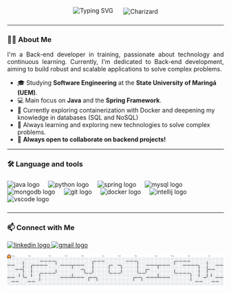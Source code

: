 <p align="center">
  <img src="https://readme-typing-svg.demolab.com?font=Fira+Code&weight=700&size=30&pause=1000&color=153C9A&vCenter=true&width=435&height=150&lines=Hi!+I'm+Matheus+Enryco" alt="Typing SVG" />
  <img height="175" src="https://media2.giphy.com/media/v1.Y2lkPTc5MGI3NjExZW9pMnhldjFqanY1d3ZkaWl0bjA2eTlnZmpjYm5icXFmcWM4ZG4zMiZlcD12MV9pbnRlcm5hbF9naWZfYnlfaWQmY3Q9Zw/9mDQl3jkCqmSrailZZ/giphy.gif" alt="Charizard" style="vertical-align: middle; margin-left: 20px;">
</p>

###
---

### 🙋‍♂️ About Me

<p align="justify">
  I'm a Back-end developer in training, passionate about technology and continuous learning. Currently, I'm dedicated to Back-end development, aiming to build robust and scalable applications to solve complex problems. 
</p>

- 🎓 Studying **Software Engineering** at the **State University of Maringá (UEM)**.
- 💻 Main focus on **Java** and the **Spring Framework**.
- 🔎 Currently exploring containerization with Docker and deepening my knowledge in databases (SQL and NoSQL)
- 🌱 Always learning and exploring new technologies to solve complex problems.
- 🤝 **Always open to collaborate on backend projects!**

---

###

<h3 align="left">🛠 Language and tools</h3>

###

<div align="left">
  <img src="https://cdn.jsdelivr.net/gh/devicons/devicon/icons/java/java-original.svg" height="40" alt="java logo"  />
  <img width="12" />
  <img src="https://cdn.jsdelivr.net/gh/devicons/devicon/icons/python/python-original.svg" height="40" alt="python logo"  />
  <img width="12" />
  <img src="https://cdn.jsdelivr.net/gh/devicons/devicon/icons/spring/spring-original.svg" height="40" alt="spring logo"  />
  <img width="12" />
  <img src="https://cdn.jsdelivr.net/gh/devicons/devicon/icons/mysql/mysql-original.svg" height="40" alt="mysql logo"  />
  <img width="12" />
  <img src="https://cdn.jsdelivr.net/gh/devicons/devicon/icons/mongodb/mongodb-original.svg" height="40" alt="mongodb logo"  />
  <img width="12" />
  <img src="https://cdn.jsdelivr.net/gh/devicons/devicon/icons/git/git-original.svg" height="40" alt="git logo"  />
  <img width="12" />
  <img src="https://cdn.jsdelivr.net/gh/devicons/devicon/icons/docker/docker-original.svg" height="40" alt="docker logo"  />
  <img width="12" />
  <img src="https://cdn.jsdelivr.net/gh/devicons/devicon/icons/intellij/intellij-original.svg" height="40" alt="intellij logo"  />
  <img width="12" />
  <img src="https://cdn.jsdelivr.net/gh/devicons/devicon/icons/vscode/vscode-original.svg" height="40" alt="vscode logo"  />
</div>

###

---

### 📫 Connect with Me

<p align="left">
  <a href="https://www.linkedin.com/in/matheus-enryco/" target="_blank">
    <img src="https://img.shields.io/static/v1?message=LinkedIn&logo=linkedin&label=&color=0077B5&logoColor=white&labelColor=&style=for-the-badge" height="30" alt="linkedin logo"  />
  </a>
  <a href="mailto:your-email-here@gmail.com" target="_blank">
    <img src="https://img.shields.io/static/v1?message=Gmail&logo=gmail&label=&color=D14836&logoColor=white&labelColor=&style=for-the-badge" height="30" alt="gmail logo" />
  </a>
</p>



<picture>
  <source media="(prefers-color-scheme: dark)" srcset="https://raw.githubusercontent.com/matheusenryco/matheusenryco/output/pacman-contribution-graph-dark.svg">
  <source media="(prefers-color-scheme: light)" srcset="https://raw.githubusercontent.com/matheusenryco/matheusenryco/output/pacman-contribution-graph.svg">
  <img alt="pacman contribution graph" src="https://raw.githubusercontent.com/matheusenryco/matheusenryco/output/pacman-contribution-graph.svg">
</picture>

###
